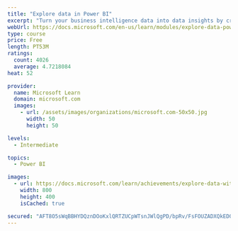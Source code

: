 ```yaml
---
title: "Explore data in Power BI"
excerpt: "Turn your business intelligence data into data insights by creating and configuring Power BI dashboards."
webUrl: https://docs.microsoft.com/en-us/learn/modules/explore-data-power-bi/
type: course
price: Free
length: PT53M
ratings:
  count: 4026
  average: 4.7218084
heat: 52

provider:
  name: Microsoft Learn
  domain: microsoft.com
  images:
    - url: /assets/images/organizations/microsoft.com-50x50.jpg
      width: 50
      height: 50

levels:
  - Intermediate

topics:
  - Power BI

images:
  - url: https://docs.microsoft.com/learn/achievements/explore-data-with-power-bi-desktop-social.png
    width: 800
    height: 400
    isCached: true

secured: "AFT8O5sWqBBHYDQznDOoKxlQRTZUCpWTsnJWlQgPD/bpRv/FsFOUZADXQkED0s7FaxaEWQM20i0dX0aMOAldd7KEYrP/hZrLtSZFt85K29PKiBLiYATb9evXQ+/i+obY9UTrstZZUNJBI2OI5z8cN268LbcZlAC2pxhCpwZKGQQ+XPiKoU8k79VSpMRQySgA9JhJkEE7CyJWhOur0unhIu0JD4yWabk5XWcaPj0h9AUDs9eeKbYOEI2UJqWfs2VIQjQyUH5yqqp0Pw0AvmjpnuvnjJWt5dBhIf59ErKOtbcFEGHWyZjzXpgNzlIKJXe1oY2qvz4gP3o/D0XAZ1Q5FrepZ/iHGtsYruC1OCp6V5dljrQFvoaCOfUVpeC7StVj7qy8vvAsj/ZkevjbRdvVipy+33oGG++CJHJM7MhXOns=;HonJPSbSUlu8E+XJT2j+iw=="
---
```


